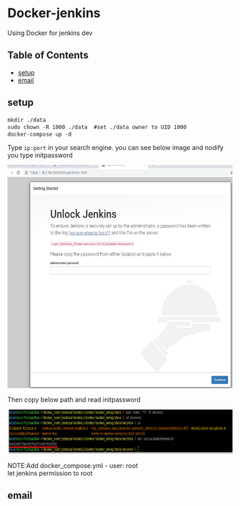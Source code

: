 Docker-jenkins
==============
Using Docker for jenkins dev

## Table of Contents

  - [setup](#setup)
  - [email](#email)

## setup

```console
mkdir ./data
sudo chown -R 1000 ./data  #set ./data owner to UID 1000
docker-compose up -d
```

  Type ``` ip:port ``` in your search engine.
  you can see below image and nodify you type initpassword
  
  <img width="650" height="500" src=./image/jenkins_password.png>
  
  Then copy below path and read initpassword
  
  <img width="800" height="100" src=./image/password_in_data.png>
  
  NOTE:Add docker_compose.yml - user: root \
  let jenkins permission to root


## email

